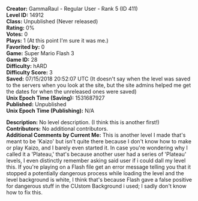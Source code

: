 **Creator:** GammaRaul - Regular User - Rank 5 (ID 411) <br>
**Level ID:** 14912 <br>
**Class:** Unpublished (Never released) <br>
**Rating:** 0% <br>
**Votes:** 0 <br>
**Plays:** 1 (At this point I'm sure it was me.) <br>
**Favorited by:** 0 <br>
**Game:** Super Mario Flash 3 <br>
**Game ID:** 28 <br>
**Difficulty:** hARD <br>
**Difficulty Score:** 3 <br>
**Saved:** 07/15/2018 20:52:07 UTC (It doesn't say when the level was saved to the servers when you look at the site, but the site admins helped me get the dates for when the unreleased ones were saved) <br>
**Unix Epoch Time (Saving):** 1531687927 <br>
**Published:** Unpublished <br>
**Unix Epoch Time (Publishing):** N/A

**Description:** No level description. (I think this is another first!) <br>
**Contributors:** No additional contributors. <br>
**Additional Comments by Current Me:** This is another level I made that's meant to be 'Kaizo' but isn't quite there because I don't know how to make or play Kaizo, and I barely even started it. In case you're wondering why I called it a 'Plateau,' that's because another user had a series of 'Plateau' levels, I even distinctly remember asking said user if i could dall my level this. If you're playing on a Flash file get an error message telling you that it stopped a potentially dangerous process while loading the level and the level background is white, I think that's because Flash gave a false positive for dangerous stuff in the CUstom Background i used; I sadly don't know how to fix this.
